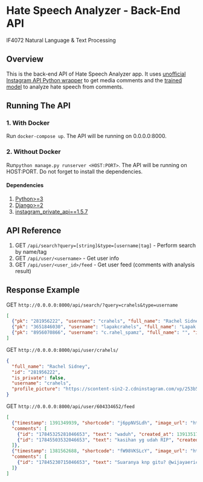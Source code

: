 # Hate Speech Analyzer - Back-End API
IF4072 Natural Language & Text Processing

## Overview
This is the back-end API of Hate Speech Analyzer app. It uses [unofficial Instagram API Python wrapper](https://github.com/ping/instagram_private_api) 
to get media comments and the [trained model](https://github.com/tugas-itb-erick/hate-speech-analyzer/tree/master/notebook) 
to analyze hate speech from comments. 

## Running The API
### 1. With Docker
Run ```docker-compose up```. The API will be running on 0.0.0.0:8000.  
### 2. Without Docker
Run```python manage.py runserver <HOST:PORT>```. The API will be running on HOST:PORT. Do not forget to install the dependencies. 
#### Dependencies
1. [Python>=3](https://www.python.org/downloads/)
2. [Django>=2](https://www.djangoproject.com/download/)
3. [instagram_private_api==1.5.7](https://github.com/ping/instagram_private_api#install)

## API Reference
1. GET ```/api/search?query=[string]&type=[username|tag]``` - Perform search by name/tag
2. GET ```/api/user/<username>``` - Get user info
3. GET ```/api/user/<user_id>/feed``` - Get user feed (comments with analysis result)

## Response Example
GET ```http://0.0.0.0:8000/api/search/?query=crahels&type=username```
```json
[
  {"pk": "281956222", "username": "crahels", "full_name": "Rachel Sidney", "is_private": false, "profile_picture": "https://scontent-sin2-2.cdninstagram.com/vp/253b5d2ea2ee4b3c8b605729dbb3a5a0/5C71630F/t51.2885-19/s150x150/28427463_1636182853156624_1578679027089014784_n.jpg"}, 
  {"pk": "3651846030", "username": "lapakcrahels", "full_name": "Lapak Crahels", "is_private": false, "profile_picture": "https://scontent-sin2-2.cdninstagram.com/vp/0b4429120fa0854693238c945a255e08/5C6B5ECB/t51.2885-19/s150x150/13740989_1763816027173428_2146260344_a.jpg"}, 
  {"pk": "8956070866", "username": "c.rahel_spamz", "full_name": "", "is_private": true, "profile_picture": "https://scontent-sin2-2.cdninstagram.com/vp/b74b9aaf585c684c1a332d17650c56bf/5C7423C4/t51.2885-19/s150x150/42760747_1573765122723481_7043006497193721856_n.jpg"}
]
```

GET ```http://0.0.0.0:8000/api/user/crahels/```
```json
{
  "full_name": "Rachel Sidney", 
  "id": "281956222", 
  "is_private": false, 
  "username": "crahels", 
  "profile_picture": "https://scontent-sin2-2.cdninstagram.com/vp/253b5d2ea2ee4b3c8b605729dbb3a5a0/5C71630F/t51.2885-19/s150x150/28427463_1636182853156624_1578679027089014784_n.jpg"
}
```

GET ```http://0.0.0.0:8000/api/user/604334652/feed```
```json
[
  {"timestamp": 1391349939, "shortcode": "j6ppNVSLdh", "image_url": "https://scontent-sin2-2.cdninstagram.com/vp/a9b2a968c0eedf4645dcf1ac3a225db8/5C6B3BA7/t51.2885-15/e15/927850_397727170370929_836143702_n.jpg", "caption": "siap untuk dibedah bsk..", "type": "image", 
  "comments": [
    {"id": "17845325281046653", "text": "waduh", "created_at": 1391351753, "owner": {"id": "422415301", "profile_pic_url": "https://scontent-sin2-2.cdninstagram.com/vp/9886ce0f57fb0771c39b20057d989c50/5C6D80FC/t51.2885-19/s150x150/14134885_1084812971610814_2063615205_a.jpg", "username": "andriyanye"}, "created_time": "1391351753", "from": {"id": "422415301", "profile_picture": "https://scontent-sin2-2.cdninstagram.com/vp/9886ce0f57fb0771c39b20057d989c50/5C6D80FC/t51.2885-19/s150x150/14134885_1084812971610814_2063615205_a.jpg", "username": "andriyanye", "full_name": ""}}, 
    {"id": "17845503532046653", "text": "kasihan yg udah RIP", "created_at": 1391421478, "owner": {"id": "180022196", "profile_pic_url": "https://scontent-sin2-2.cdninstagram.com/vp/80b536beebba8ce187c0ef686b06f99b/5C722A6E/t51.2885-19/s150x150/20686654_1429565167151376_2762488398890401792_a.jpg", "username": "jesslynsulaiman"}, "created_time": "1391421478", "from": {"id": "180022196", "profile_picture": "https://scontent-sin2-2.cdninstagram.com/vp/80b536beebba8ce187c0ef686b06f99b/5C722A6E/t51.2885-19/s150x150/20686654_1429565167151376_2762488398890401792_a.jpg", "username": "jesslynsulaiman", "full_name": ""}}
  ]}, 
  {"timestamp": 1381562688, "shortcode": "fW98VKSLcY", "image_url": "https://scontent-sin2-2.cdninstagram.com/vp/63631b83a6d840a2c15b4b44fdc1ec35/5BE0DEF7/t51.2885-15/e15/11350728_416621895211665_1733837989_n.jpg", "caption": "My first instavideo #likeforlike #likeforfollow", "type": "video", 
  "comments": [
    {"id": "17845230715046653", "text": "Suaranya knp gitu? @wijayaerick", "created_at": 1381575194, "owner": {"id": "15386801", "profile_pic_url": "https://scontent-sin2-2.cdninstagram.com/vp/df0e87dbd8eb0770a7bed7cff5535bbf/5C74C2B1/t51.2885-19/s150x150/36054632_224960871562029_8131916779883593728_n.jpg", "username": "gebbytrivena"}, "created_time": "1381575194", "from": {"id": "15386801", "profile_picture": "https://scontent-sin2-2.cdninstagram.com/vp/df0e87dbd8eb0770a7bed7cff5535bbf/5C74C2B1/t51.2885-19/s150x150/36054632_224960871562029_8131916779883593728_n.jpg", "username": "gebbytrivena", "full_name": ""}}
  ]}
]
```
